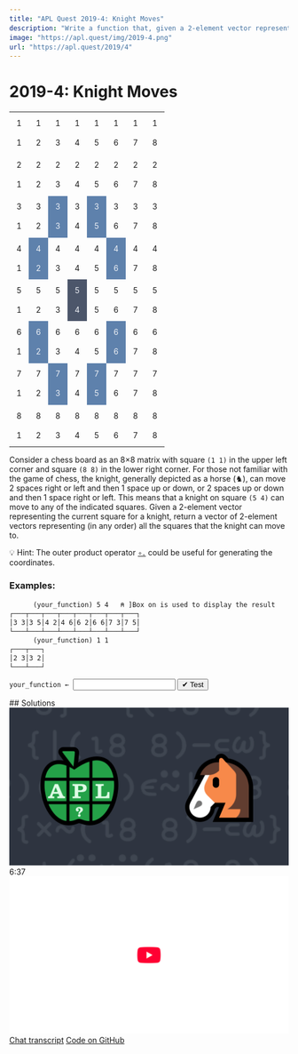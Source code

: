 ```yaml
---
title: "APL Quest 2019-4: Knight Moves"
description: "Write a function that, given a 2-element vector representing the current square for a knight, returns a vector of 2-element vectors representing (in any order) all the squares that the knight can move to."
image: "https://apl.quest/img/2019-4.png"
url: "https://apl.quest/2019/4"
---
```


# <span class=s>2019-</span>4: Knight Moves

<style>
.chess {width: 20em;}
.chess td {
    text-align: center;
    height: 2.5em;
    width: 2.5em;
    border: 1px solid var(--md-primary-fg-color);
    line-height: 2.5em;
}

.chess .knight {
    background: #4c566a;
    color: #eceff4;
}

.chess .pos {
    background: #5e81ac;
    color: #eceff4;
}
</style>
<div class="mr left">
  <table class="chess">
    <tbody><tr>
        <td>1 1</td>
        <td>1 2</td>
        <td>1 3</td>
        <td>1 4</td>
        <td>1 5</td>
        <td>1 6</td>
        <td>1 7</td>
        <td>1 8</td>
    </tr>
    <tr>
        <td>2 1</td>
        <td>2 2</td>
        <td>2 3</td>
        <td>2 4</td>
        <td>2 5</td>
        <td>2 6</td>
        <td>2 7</td>
        <td>2 8</td>
    </tr>
    <tr>
        <td>3 1</td>
        <td>3 2</td>
        <td class="pos">3 3</td>
        <td>3 4</td>
        <td class="pos">3 5</td>
        <td>3 6</td>
        <td>3 7</td>
        <td>3 8</td>
    </tr>
    <tr>
        <td>4 1</td>
        <td class="pos">4 2</td>
        <td>4 3</td>
        <td>4 4</td>
        <td>4 5</td>
        <td class="pos">4 6</td>
        <td>4 7</td>
        <td>4 8</td>
    </tr>
    <tr>
        <td>5 1</td>
        <td>5 2</td>
        <td>5 3</td>
        <td class="knight">5 4</td>
        <td>5 5</td>
        <td>5 6</td>
        <td>5 7</td>
        <td>5 8</td>
    </tr>
    <tr>
        <td>6 1</td>
        <td class="pos">6 2</td>
        <td>6 3</td>
        <td>6 4</td>
        <td>6 5</td>
        <td class="pos">6 6</td>
        <td>6 7</td>
        <td>6 8</td>
    </tr>
    <tr>
        <td>7 1</td>
        <td>7 2</td>
        <td class="pos">7 3</td>
        <td>7 4</td>
        <td class="pos">7 5</td>
        <td>7 6</td>
        <td>7 7</td>
        <td>7 8</td>
    </tr>
    <tr>
        <td>8 1</td>
        <td>8 2</td>
        <td>8 3</td>
        <td>8 4</td>
        <td>8 5</td>
        <td>8 6</td>
        <td>8 7</td>
        <td>8 8</td>
    </tr>
</tbody></table>
</div>
<!-- Write a function that, given a 2-element vector representing the current square for a knight, returns a vector of 2-element vectors representing (in any order) all the squares that the knight can move to. -->
Consider a chess board as an 8×8 matrix with square <code class="language-APL">(1 1)</code> in the upper left corner and square <code class="language-APL">(8 8)</code> in the lower right corner. For those not familiar with the game of chess, the knight, generally depicted as a horse (♞), can move 2 spaces right or left and then 1 space up or down, or 2 spaces up or down and then 1 space right or left. This means that a knight on square <code class="language-APL">(5 4)</code> can move to any of the indicated squares. Given a 2-element vector representing the current square for a knight, return a vector of 2-element vectors representing (in any order) all the squares that the knight can move to.

💡 Hint: The outer product operator [`∘.`](http://help.dyalog.com/latest/Content/Language/Primitive%20Operators/Outer%20Product.htm) could be useful for generating the coordinates.

### Examples:

```APL
      (your_function) 5 4   ⍝ ]Box on is used to display the result
┌───┬───┬───┬───┬───┬───┬───┬───┐
│3 3│3 5│4 2│4 6│6 2│6 6│7 3│7 5│
└───┴───┴───┴───┴───┴───┴───┴───┘
      (your_function) 1 1
┌───┬───┐
│2 3│3 2│
└───┴───┘
```
<div class="pdiv">
  <code onclick="p_Input.focus()">your_function ← </code><input id="p_Input" autocomplete="off" spellcheck="false" oninput="this.parentElement.querySelector`button`.disabled=false;localStorage.setItem(window.location.pathname,this.value)" onkeypress="subm(event)">
  <button onclick="alert$.next`Testing…`;submitSolution`p`" class="md-button md-button--primary">&#x2714; Test</button>
</div>
<blockquote id="p_Output"></blockquote>
## Solutions
<div onclick="play(this)" title="Video on YouTube" class="yt">
<img alt="Video Thumbnail" src="../../img/2019-4.png">
<time>6:37</time>
<img alt="YouTube" src="../../img/yt-big.png">
</div>
<a href="https://chat.stackexchange.com/transcript/52405?m=63423145#63423145" target="_blank" class="md-button md-button--primary">Chat transcript</a>
<a href="https://github.com/abrudz/apl_quest/tree/main/2019/4.apl" target="_blank" class="md-button md-button--primary right">Code on GitHub</a>

<script>
    testCases={"a":["5 4","6 2","2 7","2 1","1 1","1 8","8 1","8 8","?8 8","?8 8","?8 8","?8 8"],"f":"{(,⍳8 8)∩⍵∘+¨,{⍵⍪⌽¨⍵}⊃∘.,/↓2 1∘.×1 ¯1}","p":"⊂∘⍋⌷↑⍣≡"}
    p_Input.value=localStorage.getItem(window.location.pathname)
    play=e=>e.outerHTML=`<iframe src="https://www.youtube.com/embed/K40CsPxYohM?list=PLYKQVqyrAEj9wDIUyLDGtDAFTKY38BUMN&autoplay=1" title="<span class=s>2019-</span>4: Knight Moves (APL Quest 2019-4)" frameborder="0" allow="accelerometer; autoplay; clipboard-write; encrypted-media; gyroscope; picture-in-picture; web-share" referrerpolicy="strict-origin-when-cross-origin" allowfullscreen></iframe>`
</script>
